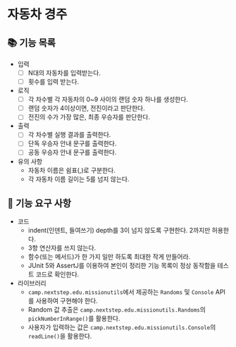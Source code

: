 # 자동차 경주

## 📚 기능 목록
- 입력
  - [ ] N대의 자동차를 입력받는다.
  - [ ] 횟수를 입력 받는다.
- 로직
  - [ ] 각 차수별 각 자동차의 0~9 사이의 랜덤 숫자 하나를 생성한다.
  - [ ] 랜덤 숫자가 4이상이면, 전진이라고 판단한다.
  - [ ] 전진의 수가 가장 많은, 최종 우승자를 판단한다.
- 출력
  - [ ] 각 차수별 실행 결과를 출력한다.
  - [ ] 단독 우승자 안내 문구를 출력한다.
  - [ ] 공동 우승자 안내 문구를 출력한다.
- 유의 사항
  - 자동차 이름은 쉼표(,)로 구분한다.
  - 각 자동차 이름 길이는 5를 넘지 않는다.

## 🤖 기능 요구 사항
- 코드
  - indent(인덴트, 들여쓰기) depth를 3이 넘지 않도록 구현한다. 2까지만 허용한다.
  - 3항 연산자를 쓰지 않는다.
  - 함수(또는 메서드)가 한 가지 일만 하도록 최대한 작게 만들어라.
  - JUnit 5와 AssertJ를 이용하여 본인이 정리한 기능 목록이 정상 동작함을 테스트 코드로 확인한다.
- 라이브러리
  - `camp.nextstep.edu.missionutils`에서 제공하는 `Randoms` 및 `Console` API를 사용하여 구현해야 한다.
  - Random 값 추출은 `camp.nextstep.edu.missionutils.Randoms`의 `pickNumberInRange()`를 활용한다.
  - 사용자가 입력하는 값은 `camp.nextstep.edu.missionutils.Console`의 `readLine()`을 활용한다.
